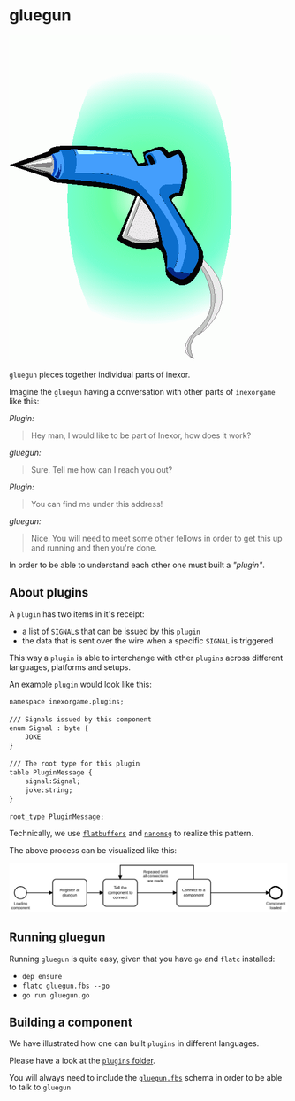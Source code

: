 # gluegun

![gluegun](./gluegun.gif "glue gun")

`gluegun` pieces together individual parts of inexor.

Imagine the `gluegun` having a conversation with other parts of `inexorgame` like this:

_Plugin:_
> Hey man, I would like to be part of Inexor, how does it work?

_gluegun:_
> Sure. Tell me how can I reach you out?

_Plugin:_
> You can find me under this address!

_gluegun:_
> Nice. You will need to meet some other fellows in order to get this up and running and then you're done.

In order to be able to understand each other one must built a _"plugin"_. 

## About plugins
A `plugin` has two items in it's receipt:

- a list of `SIGNAL`s that can be issued by this `plugin`
- the data that is sent over the wire when a specific `SIGNAL` is triggered

This way a `plugin` is able to interchange with other `plugins` across different languages, platforms and setups.

An example `plugin` would look like this:

```
namespace inexorgame.plugins;

/// Signals issued by this component
enum Signal : byte {
    JOKE
}

/// The root type for this plugin
table PluginMessage {
    signal:Signal;
    joke:string;
}

root_type PluginMessage;
```

Technically, we use [`flatbuffers`](https://google.github.io/flatbuffers/) and [`nanomsg`](https://nanomsg.org) to realize this pattern.

The above process can be visualized like this:

![bpmn of the process](./gluegun.svg "BPMN of the process")

## Running gluegun

Running `gluegun` is quite easy, given that you have `go` and `flatc` installed:

- `dep ensure`
- `flatc gluegun.fbs --go`
- `go run gluegun.go`

## Building a component

We have illustrated how one can built `plugins` in different languages.

Please have a look at the [`plugins` folder](./plugins).

You will always need to include the [`gluegun.fbs`](./gluegen.fbs) schema in order to be able to talk to `gluegun`
